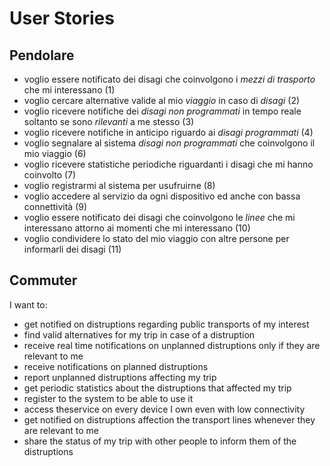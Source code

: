 # User Stories

## Pendolare

* voglio essere notificato dei disagi che coinvolgono i *mezzi di trasporto* che mi interessano (1)
* voglio cercare alternative valide al mio *viaggio* in caso di *disagi* (2)
* voglio ricevere notifiche dei *disagi non programmati* in tempo reale soltanto se sono *rilevanti* a me stesso (3)
* voglio ricevere notifiche in anticipo riguardo ai *disagi programmati* (4)
* voglio segnalare al sistema *disagi non programmati* che coinvolgono il mio viaggio (6)
* voglio ricevere statistiche periodiche riguardanti i disagi che mi hanno coinvolto (7)
* voglio registrarmi al sistema per usufruirne (8)
* voglio accedere al servizio da ogni dispositivo ed anche con bassa connettività (9)
* voglio essere notificato dei disagi che coinvolgono le *linee* che mi interessano attorno ai momenti che mi interessano (10)
* voglio condividere lo stato del mio viaggio con altre persone per informarli dei disagi (11)


## Commuter

I want to:

* get notified on distruptions regarding public transports of my interest
* find valid alternatives for my trip in case of a distruption
* receive real time notifications on unplanned distruptions only if they are relevant to me
* receive notifications on planned distruptions 
* report unplanned distruptions affecting my trip
* get periodic statistics about the distruptions that affected my trip
* register to the system to be able to use it
* access theservice on every device I own even with low connectivity
* get notified on distruptions affection the transport lines whenever they are relevant to me
* share the status of my trip with other people to inform them of the distruptions
